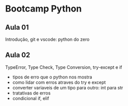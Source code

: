 # Bootcamp Python

## Aula 01
Introdução, git e vscode: python do zero

## Aula 02
TypeError, Type Check, Type Conversion, try-except e if

* tipos de erro que o python nos mostra
* como lidar com erros atraves do try e except
* converter variaveis de um tipo para outro: int para str
* tratativas de erros
* condicional if, elif